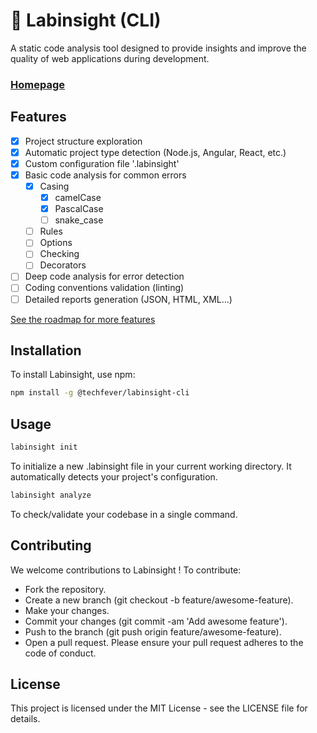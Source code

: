 # 🧪 Labinsight (CLI)

A static code analysis tool designed to provide insights and improve the quality of web applications during development.

### [Homepage](https://lab-insight.web.app)

## Features

- [x] Project structure exploration
- [x] Automatic project type detection (Node.js, Angular, React, etc.)
- [x] Custom configuration file '.labinsight'
- [x] Basic code analysis for common errors
  - [x] Casing
    - [x] camelCase
    - [x] PascalCase
    - [ ] snake_case
  - [ ] Rules
  - [ ] Options
  - [ ] Checking
  - [ ] Decorators
- [ ] Deep code analysis for error detection
- [ ] Coding conventions validation (linting)
- [ ] Detailed reports generation (JSON, HTML, XML...)

[See the roadmap for more features](ROADMAP.md)

## Installation

To install Labinsight, use npm:

```bash
npm install -g @techfever/labinsight-cli
```

## Usage
```bash
labinsight init
```
To initialize a new .labinsight file in your current working directory. 
It automatically detects your project's configuration.

```bash
labinsight analyze
```
To check/validate your codebase in a single command.


## Contributing
We welcome contributions to Labinsight ! To contribute:

- Fork the repository.
- Create a new branch (git checkout -b feature/awesome-feature).
- Make your changes.
- Commit your changes (git commit -am 'Add awesome feature').
- Push to the branch (git push origin feature/awesome-feature).
- Open a pull request.
  Please ensure your pull request adheres to the code of conduct.

## License
This project is licensed under the MIT License - see the LICENSE file for details.